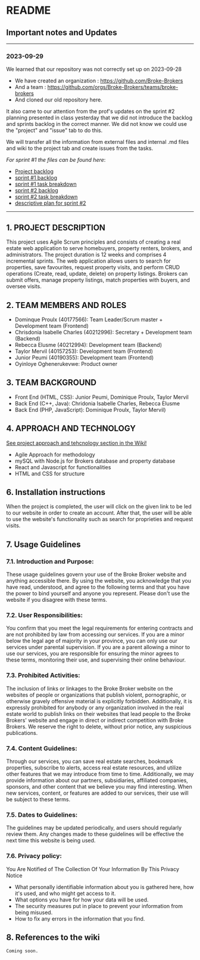 # README

## Important notes and Updates

***
### 2023-09-29

We learned that our repository was not correctly set up on 2023-09-28
* We have created an organization : https://github.com/Broke-Brokers
* And a team : https://github.com/orgs/Broke-Brokers/teams/broke-brokers
* And cloned our old repository here.

It also came to our attention from the prof's updates on the sprint #2 planning presented in class yesterday that we did not introduce the backlog and sprints backlog in the correct manner. We did not know we could use the "project"  and "issue" tab to do this. 

We will transfer all the information from external files and internal .md files and wiki to the project tab and create issues from the tasks. 

_For sprint #1 the files can be found here_:

* [Project backlog](https://github.com/Broke-Brokers/soen341_fproject2023/wiki/Project-Backlog#broke-brokers-project-backlog)
* [sprint #1 backlog](https://github.com/Broke-Brokers/soen341_fproject2023/wiki/Project-Backlog#sprint-1)
* [sprint #1 task breakdown](https://github.com/Broke-Brokers/soen341_fproject2023/blob/main/Sprint%20%231/Sprint1_TaskBreakdown.md)
* [sprint #2 backlog](https://github.com/Broke-Brokers/soen341_fproject2023/blob/main/Sprint%20%232/Sprint2_Backlog.md)
* [sprint #2 task breakdown](https://github.com/Broke-Brokers/soen341_fproject2023/blob/main/Sprint%20%232/Sprint%202Task_%20Breakdown.xlsx)
* [descriptive plan for sprint #2](https://github.com/Broke-Brokers/soen341_fproject2023/wiki#plan-for-sprint-2)
  
***

## 1. PROJECT DESCRIPTION 
This project uses Agile Scrum principles and consists of creating a real estate web application 
to serve homebuyers, property renters, brokers, and administrators. 
The project duration is 12 weeks and comprises 4 incremental sprints. 
The web application allows users to search for properties, save favourites, 
request property visits, and perform CRUD operations (Create, read, update, delete) on property listings. 
Brokers can submit offers, manage property listings, match properties with buyers, and oversee visits.

## 2. TEAM MEMBERS AND ROLES


* Dominque Proulx (40177566): Team Leader/Scrum master + Development team (Frontend)
* Chrisdonia Isabelle Charles (40212996): Secretary + Development team (Backend)
* Rebecca Elusme (40212994): Development team (Backend)
* Taylor Mervil (40157253): Development team (Frontend)
* Junior Peumi (40190355): Development team (Frontend)
* Oyinloye Oghenerukevwe: Product owner


## 3. TEAM BACKGROUND

* Front End (HTML, CSS): Junior Peumi, Dominique Proulx, Taylor Mervil
* Back End (C++, Java): Chridonia Isabelle Charles, Rebecca Elusme
* Back End (PHP, JavaScript): Dominique Proulx, Taylor Mervil)


## 4. APPROACH AND TECHNOLOGY
[See project approach and tehcnology section in the Wiki!](https://github.com/isaisa002/BrokeBrokers-SOEN341-ProjectF2023/wiki#project-technologies---technology-stack)
*  Agile Approach for methodology 
*	mySQL with Node.js for Brokers database and property database
*  React and Javascript for functionalities
*  HTML and CSS for structure



## 6. Installation instructions
   When the project is completed, the user will click on the given link to be led to our website in order to create an account.
   After that, the user will be able to use the website's functionality such as search for proprieties and request visits.
   
## 7. 	Usage Guidelines

### 7.1.	Introduction and Purpose:

These usage guidelines govern your use of the Broke Broker website and anything accessible there. By using the website, you acknowledge that you have read, understood, and agree to the following terms and that you have the power to bind yourself and anyone you represent. Please don't use the website if you disagree with these terms.

### 7.2.	User Responsibilities:

You confirm that you meet the legal requirements for entering contracts and are not prohibited by law from accessing our services. If you are a minor below the legal age of majority in your province, you can only use our services under parental supervision. If you are a parent allowing a minor to use our services, you are responsible for ensuring the minor agrees to these terms, monitoring their use, and supervising their online behaviour.

### 7.3.	Prohibited Activities:
The inclusion of links or linkages to the Broke Broker website on the websites of people or organizations that publish violent, pornographic, or otherwise gravely offensive material is explicitly forbidden. Additionally, it is expressly prohibited for anybody or any organization involved in the real estate world to publish links on their websites that lead people to the Broke Brokers' website and engage in direct or indirect competition with Broke Brokers. We reserve the right to delete, without prior notice, any suspicious publications.

### 7.4.	Content Guidelines:

Through our services, you can save real estate searches, bookmark properties, subscribe to alerts, access real estate resources, and utilize other features that we may introduce from time to time. Additionally, we may provide information about our partners, subsidiaries, affiliated companies, sponsors, and other content that we believe you may find interesting. When new services, content, or features are added to our services, their use will be subject to these terms.

### 7.5.	Dates to Guidelines:
The guidelines may be updated periodically, and users should regularly review them.
Any changes made to these guidelines will be effective the next time this website is being used.

### 7.6.	Privacy policy: 

You Are Notified of The Collection Of Your Information By This Privacy Notice
-	What personally identifiable information about you is gathered here, how it's used, and who might get access to it.
-	What options you have for how your data will be used.
-	The security measures put in place to prevent your information from being misused.
-	How to fix any errors in the information that you find.

   	
## 8. 	References to the wiki
    Coming soon.
